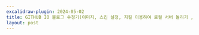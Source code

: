```yaml
---
excalidraw-plugin: 2024-05-02
title: GITHUB IO 블로그 수정기(이미지, 스킨 설정, 지킬 이용하여 로컬 서버 돌리기 , )
layout: post
---
```

